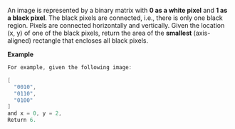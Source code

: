 An image is represented by a binary matrix with **0 as a white pixel** and **1 as a black pixel**. The black pixels are connected, i.e., there is only one black region. Pixels are connected horizontally and vertically. Given the location (x, y) of one of the black pixels, return the area of the **smallest** (axis-aligned) rectangle that encloses all black pixels.

**Example**
```java
For example, given the following image:

[
  "0010",
  "0110",
  "0100"
]
and x = 0, y = 2,
Return 6.
```